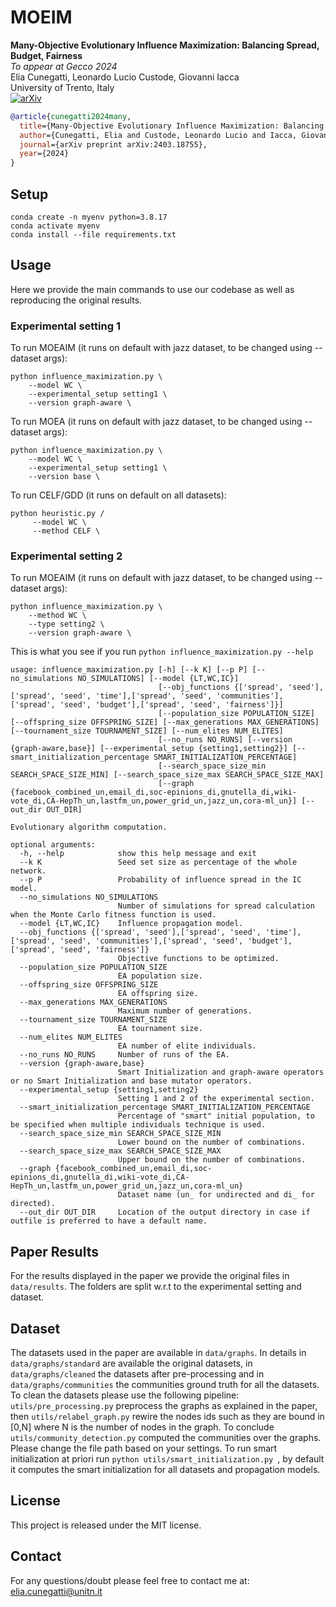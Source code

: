 # MOEIM

**Many-Objective Evolutionary Influence Maximization: Balancing Spread, Budget, Fairness** </br>
*To appear at Gecco 2024* </br>
Elia Cunegatti, Leonardo Lucio Custode, Giovanni Iacca <br>
University of Trento, Italy  <br>
[![arXiv](https://img.shields.io/badge/arXiv-2404.05621-b31b1b.svg)](https://arxiv.org/pdf/2403.18755.pdf)
 

```bibtex
@article{cunegatti2024many,
  title={Many-Objective Evolutionary Influence Maximization: Balancing Spread, Budget, Fairness, and Time},
  author={Cunegatti, Elia and Custode, Leonardo Lucio and Iacca, Giovanni},
  journal={arXiv preprint arXiv:2403.18755},
  year={2024}
}
```
## Setup

```
conda create -n myenv python=3.8.17
conda activate myenv    
conda install --file requirements.txt
```


## Usage
Here we provide the main commands to use our codebase as well as reproducing the original results.

### Experimental setting 1
To run MOEAIM (it runs on default with jazz dataset, to be changed using --dataset args):
```
python influence_maximization.py \
    --model WC \
    --experimental_setup setting1 \
    --version graph-aware \
```

To run MOEA (it runs on default with jazz dataset, to be changed using --dataset args):
```
python influence_maximization.py \
    --model WC \
    --experimental_setup setting1 \
    --version base \
```

To run CELF/GDD (it runs on default on all datasets):
```
python heuristic.py /
     --model WC \
     --method CELF \

```
### Experimental setting 2
To run MOEAIM (it runs on default with jazz dataset, to be changed using --dataset args):
```
python influence_maximization.py \
    --method WC \
    --type setting2 \
    --version graph-aware \
```

This is what you see if you run ```python influence_maximization.py --help ```
```
usage: influence_maximization.py [-h] [--k K] [--p P] [--no_simulations NO_SIMULATIONS] [--model {LT,WC,IC}]
                                 [--obj_functions {['spread', 'seed'],['spread', 'seed', 'time'],['spread', 'seed', 'communities'],['spread', 'seed', 'budget'],['spread', 'seed', 'fairness']}]
                                 [--population_size POPULATION_SIZE] [--offspring_size OFFSPRING_SIZE] [--max_generations MAX_GENERATIONS] [--tournament_size TOURNAMENT_SIZE] [--num_elites NUM_ELITES]
                                 [--no_runs NO_RUNS] [--version {graph-aware,base}] [--experimental_setup {setting1,setting2}] [--smart_initialization_percentage SMART_INITIALIZATION_PERCENTAGE]
                                 [--search_space_size_min SEARCH_SPACE_SIZE_MIN] [--search_space_size_max SEARCH_SPACE_SIZE_MAX]
                                 [--graph {facebook_combined_un,email_di,soc-epinions_di,gnutella_di,wiki-vote_di,CA-HepTh_un,lastfm_un,power_grid_un,jazz_un,cora-ml_un}] [--out_dir OUT_DIR]

Evolutionary algorithm computation.

optional arguments:
  -h, --help            show this help message and exit
  --k K                 Seed set size as percentage of the whole network.
  --p P                 Probability of influence spread in the IC model.
  --no_simulations NO_SIMULATIONS
                        Number of simulations for spread calculation when the Monte Carlo fitness function is used.
  --model {LT,WC,IC}    Influence propagation model.
  --obj_functions {['spread', 'seed'],['spread', 'seed', 'time'],['spread', 'seed', 'communities'],['spread', 'seed', 'budget'],['spread', 'seed', 'fairness']}
                        Objective functions to be optimized.
  --population_size POPULATION_SIZE
                        EA population size.
  --offspring_size OFFSPRING_SIZE
                        EA offspring size.
  --max_generations MAX_GENERATIONS
                        Maximum number of generations.
  --tournament_size TOURNAMENT_SIZE
                        EA tournament size.
  --num_elites NUM_ELITES
                        EA number of elite individuals.
  --no_runs NO_RUNS     Number of runs of the EA.
  --version {graph-aware,base}
                        Smart Initialization and graph-aware operators or no Smart Initialization and base mutator operators.
  --experimental_setup {setting1,setting2}
                        Setting 1 and 2 of the experimental section.
  --smart_initialization_percentage SMART_INITIALIZATION_PERCENTAGE
                        Percentage of "smart" initial population, to be specified when multiple individuals technique is used.
  --search_space_size_min SEARCH_SPACE_SIZE_MIN
                        Lower bound on the number of combinations.
  --search_space_size_max SEARCH_SPACE_SIZE_MAX
                        Upper bound on the number of combinations.
  --graph {facebook_combined_un,email_di,soc-epinions_di,gnutella_di,wiki-vote_di,CA-HepTh_un,lastfm_un,power_grid_un,jazz_un,cora-ml_un}
                        Dataset name (un_ for undirected and di_ for directed).
  --out_dir OUT_DIR     Location of the output directory in case if outfile is preferred to have a default name.

```
## Paper Results
For the results displayed in the paper we provide the original files in ```data/results```. The folders are split w.r.t to the experimental setting and dataset.

## Dataset
The datasets used in the paper are available in ```data/graphs```. In details in ```data/graphs/standard``` are available the original datasets, in ```data/graphs/cleaned``` the datasets after pre-processing and in ```data/graphs/communities``` the communities ground truth for all the datasets.
To clean the datasets please use the following pipeline: ```utils/pre_processing.py``` preprocess the graphs as explained in the paper, then ```utils/relabel_graph.py``` rewire the nodes ids such as they are bound in [0,N] where N is the number of nodes in the graph. To conclude ```utils/community_detection.py``` computed the communities over the graphs. Please change the file path based on your settings. To run smart initialization at priori run ```python utils/smart_initialization.py ```, by default it computes the smart initialization for all datasets and propagation models.

## License 
This project is released under the MIT license.

## Contact
For any questions/doubt please feel free to contact me at: elia.cunegatti@unitn.it